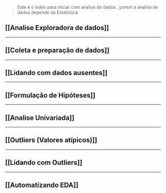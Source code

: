 > Este é o index para iniciar com analise de dados , porem a analise de dados depende da Estatística

## [[Analise Exploradora de dados]]
---
## [[Coleta e preparação de dados]]
---
## [[Lidando com dados ausentes]]
---
## [[Formulação de Hipóteses]]
---
## [[Analise Univariada]] 
---
## [[Outliers (Valores atípicos)]]
---
## [[Lidando com Outliers]]
---
## [[Automatizando EDA]]
